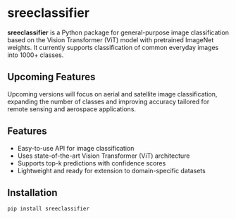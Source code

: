 # sreeclassifier

**sreeclassifier** is a Python package for general-purpose image classification based on the Vision Transformer (ViT) model with pretrained ImageNet weights. It currently supports classification of common everyday images into 1000+ classes.

## Upcoming Features

Upcoming versions will focus on aerial and satellite image classification, expanding the number of classes and improving accuracy tailored for remote sensing and aerospace applications.

## Features

- Easy-to-use API for image classification  
- Uses state-of-the-art Vision Transformer (ViT) architecture  
- Supports top-k predictions with confidence scores  
- Lightweight and ready for extension to domain-specific datasets  

## Installation

```bash
pip install sreeclassifier
